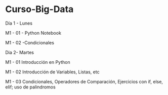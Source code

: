 # Curso-Big-Data

Día 1 - Lunes

M1 - 01 - Python Notebook

M1 - 02 -Condicionales

Dia 2- Martes 

M1 - 01 Introducción en Python

M1 - 02 Introducción de Variables, Listas, etc

M1 - 03 Condicionales, Operadores de Comparación, Ejercicios con if, else, elif; uso de palindromos
